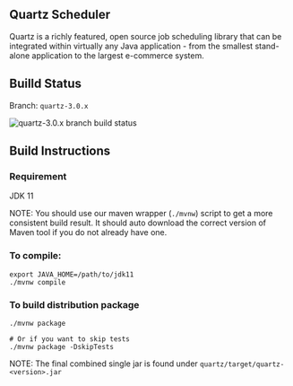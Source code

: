 ## Quartz Scheduler

Quartz is a richly featured, open source job scheduling library that can be integrated within virtually any Java application - from the smallest stand-alone application to the largest e-commerce system.

## Builld Status

Branch: `quartz-3.0.x`

![quartz-3.0.x branch build status](https://travis-ci.org/quartz-scheduler/quartz.svg?branch=quartz-3.0.x "quartz-3.0.x build status")


## Build Instructions

### Requirement

JDK 11

NOTE: You should use our maven wrapper (`./mvnw`) script to
get a more consistent build result. It should auto
download the correct version of Maven tool if you do not already
have one.


### To compile:
```
export JAVA_HOME=/path/to/jdk11
./mvnw compile
```


### To build distribution package

```
./mvnw package

# Or if you want to skip tests
./mvnw package -DskipTests
```

NOTE: The final combined single jar is found under  `quartz/target/quartz-<version>.jar`
